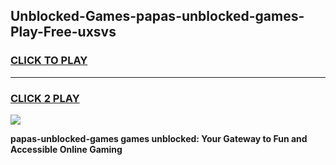 
## Unblocked-Games-papas-unblocked-games-Play-Free-uxsvs
<h3>
<a href="https://premium76.site?title=papas-unblocked-games&ref=20A">CLICK TO PLAY</a></h3>
<hr>

<h3>
<a href="https://premium76.site?title=papas-unblocked-games&ref=20A">CLICK 2 PLAY</a>
  
</h3>

<a href="https://premium76.site?title=papas-unblocked-games&ref=20A"><img src="https://clearcache.store/games.png"></a>


**papas-unblocked-games games unblocked: Your Gateway to Fun and Accessible Online Gaming**
